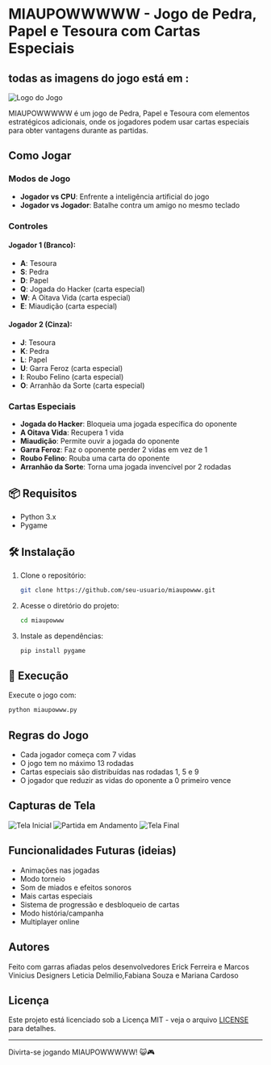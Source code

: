 # MIAUPOWWWWW - Jogo de Pedra, Papel e Tesoura com Cartas Especiais
## todas as imagens do jogo  está em :
![Logo do Jogo](images/logo.png)

MIAUPOWWWWW é um jogo de Pedra, Papel e Tesoura com elementos estratégicos adicionais, onde os jogadores podem usar cartas especiais para obter vantagens durante as partidas.

##  Como Jogar

### Modos de Jogo
- **Jogador vs CPU**: Enfrente a inteligência artificial do jogo
- **Jogador vs Jogador**: Batalhe contra um amigo no mesmo teclado

### Controles
#### Jogador 1 (Branco):
- **A**: Tesoura
- **S**: Pedra
- **D**: Papel
- **Q**: Jogada do Hacker (carta especial)
- **W**: A Oitava Vida (carta especial)
- **E**: Miaudição (carta especial)

#### Jogador 2 (Cinza):
- **J**: Tesoura
- **K**: Pedra
- **L**: Papel
- **U**: Garra Feroz (carta especial)
- **I**: Roubo Felino (carta especial)
- **O**: Arranhão da Sorte (carta especial)

### Cartas Especiais
- **Jogada do Hacker**: Bloqueia uma jogada específica do oponente
- **A Oitava Vida**: Recupera 1 vida
- **Miaudição**: Permite ouvir a jogada do oponente
- **Garra Feroz**: Faz o oponente perder 2 vidas em vez de 1
- **Roubo Felino**: Rouba uma carta do oponente
- **Arranhão da Sorte**: Torna uma jogada invencível por 2 rodadas

## 📦 Requisitos
- Python 3.x
- Pygame

## 🛠 Instalação
1. Clone o repositório:
   ```bash
   git clone https://github.com/seu-usuario/miaupowww.git
   ```
2. Acesse o diretório do projeto:
   ```bash
   cd miaupowww
   ```
3. Instale as dependências:
   ```bash
   pip install pygame
   ```

## 🚀 Execução
Execute o jogo com:
```bash
python miaupowww.py
```

##  Regras do Jogo
- Cada jogador começa com 7 vidas
- O jogo tem no máximo 13 rodadas
- Cartas especiais são distribuídas nas rodadas 1, 5 e 9
- O jogador que reduzir as vidas do oponente a 0 primeiro vence

##  Capturas de Tela
![Tela Inicial](screenshots/tela_inicial.png)
![Partida em Andamento](screenshots/partida.png)
![Tela Final](screenshots/fim_de_jogo.png)

##  Funcionalidades Futuras (ideias)
- Animações nas jogadas
- Modo torneio
- Som de miados e efeitos sonoros
- Mais cartas especiais
- Sistema de progressão e desbloqueio de cartas
- Modo história/campanha
- Multiplayer online

##  Autores
Feito com garras afiadas pelos desenvolvedores Erick Ferreira e Marcos Vinicius
Designers Leticia Delmilio,Fabiana Souza e Mariana Cardoso

##  Licença
Este projeto está licenciado sob a Licença MIT - veja o arquivo [LICENSE](LICENSE) para detalhes.

---

Divirta-se jogando MIAUPOWWWWW! 😺🎮
